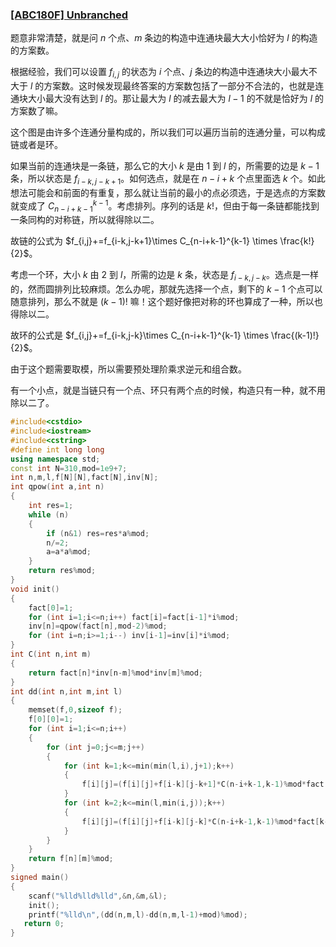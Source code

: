 ### [[ABC180F] Unbranched](https://www.luogu.com.cn/problem/AT_abc180_f)

题意非常清楚，就是问 $n$ 个点、$m$ 条边的构造中连通块最大大小恰好为 $l$ 的构造的方案数。

根据经验，我们可以设置 $f_{i,j}$ 的状态为 $i$ 个点、$j$ 条边的构造中连通块大小最大不大于 $l$ 的方案数。这时候发现最终答案的方案数包括了一部分不合法的，也就是连通块大小最大没有达到 $l$ 的。那让最大为 $l$ 的减去最大为 $l-1$ 的不就是恰好为 $l$ 的方案数了嘛。

这个图是由许多个连通分量构成的，所以我们可以遍历当前的连通分量，可以构成链或者是环。

如果当前的连通块是一条链，那么它的大小 $k$ 是由 $1$ 到 $l$ 的，所需要的边是 $k-1$ 条，所以状态是 $f_{i-k,j-k+1}$。如何选点，就是在 $n-i+k$ 个点里面选 $k$ 个。如此想法可能会和前面的有重复，那么就让当前的最小的点必须选，于是选点的方案数就变成了 $C_{n-i+k-1}^{k-1}$。考虑排列。序列的话是 $k!$，但由于每一条链都能找到一条同构的对称链，所以就得除以二。

故链的公式为 $f_{i,j}+=f_{i-k,j-k+1}\times C_{n-i+k-1}^{k-1} \times \frac{k!}{2}$。

考虑一个环，大小 $k$ 由 $2$ 到 $l$，所需的边是 $k$ 条，状态是 $f_{i-k,j-k}$。选点是一样的，然而圆排列比较麻烦。怎么办呢，那就先选择一个点，剩下的 $k-1$ 个点可以随意排列，那么不就是 $(k-1)!$ 嘛！这个题好像把对称的环也算成了一种，所以也得除以二。

故环的公式是 $f_{i,j}+=f_{i-k,j-k}\times C_{n-i+k-1}^{k-1} \times \frac{(k-1)!}{2}$。

由于这个题需要取模，所以需要预处理阶乘求逆元和组合数。

有一个小点，就是当链只有一个点、环只有两个点的时候，构造只有一种，就不用除以二了。

```cpp
#include<cstdio>
#include<iostream>
#include<cstring>
#define int long long
using namespace std;
const int N=310,mod=1e9+7;
int n,m,l,f[N][N],fact[N],inv[N];
int qpow(int a,int n)
{
	int res=1;
	while (n)
	{
		if (n&1) res=res*a%mod;
		n/=2;
		a=a*a%mod;
	}
	return res%mod;
}
void init()
{
	fact[0]=1;
	for (int i=1;i<=n;i++) fact[i]=fact[i-1]*i%mod;
	inv[n]=qpow(fact[n],mod-2)%mod;
	for (int i=n;i>=1;i--) inv[i-1]=inv[i]*i%mod;
}
int C(int n,int m)
{
	return fact[n]*inv[n-m]%mod*inv[m]%mod;
}
int dd(int n,int m,int l)
{
	memset(f,0,sizeof f);
	f[0][0]=1;
	for (int i=1;i<=n;i++)
	{
		for (int j=0;j<=m;j++)
		{
			for (int k=1;k<=min(min(l,i),j+1);k++)
			{
				f[i][j]=(f[i][j]+f[i-k][j-k+1]*C(n-i+k-1,k-1)%mod*fact[k]%mod*(k==1?1:inv[2])%mod)%mod;
			}
			for (int k=2;k<=min(l,min(i,j));k++)
			{
				f[i][j]=(f[i][j]+f[i-k][j-k]*C(n-i+k-1,k-1)%mod*fact[k-1]%mod*(k==2?1:inv[2])%mod)%mod;
			}
		}
	}
	return f[n][m]%mod;
}
signed main()
{
	scanf("%lld%lld%lld",&n,&m,&l);
	init();
	printf("%lld\n",(dd(n,m,l)-dd(n,m,l-1)+mod)%mod);
   return 0;
}
```